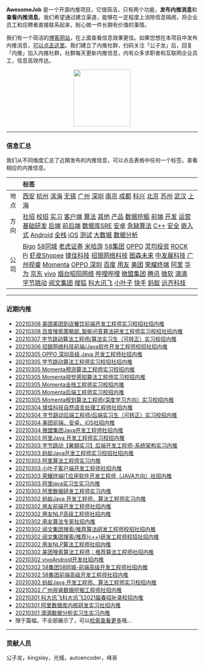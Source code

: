 
 

**AwesomeJob** 是一个开源内推项目，它很简洁，只有两个功能，**发布内推消息**和**查看内推消息**。我们希望通过建立渠道，能够在一定程度上消除信息隔阂，将企业员工和应聘者直接联系起来，耐心做一件长期有价值的事情。

我们有一个简洁的[博客网站](https://awesomejob.gitee.io/)，在上面查看信息效果更佳。如果您想在本项目中发布内推消息，[可以点击这里](https://wj.qq.com/s2/8043669/40c0)。我们建立了内推社群，扫码关注「公子龙」后，回复「内推」加入内推社群，社群每天更新内推信息，内有众多求职者和互联网企业员工，信息高效传达。

<div align=center><img src="https://img-blog.csdnimg.cn/20210306220847278.jpg?x-oss-process=type_ZmFuZ3poZW5naGVpdGk,shadow_10,text_aHR0cHM6Ly9ibG9nLmNzZG4ubmV0L0RvSmludGlhbg==,size_16,color_FFFFFF,t_70#pic_center" width="150"/></div>


--- 
### 信息汇总

我们从不同维度汇总了近期发布的内推信息，可以点击表格中任何一个标签，查看相应的内推信息。

||标签|
|:---:|:---|
|地点|[西安](https://awesomejob.gitee.io/tags/西安)  [杭州](https://awesomejob.gitee.io/tags/杭州)  [滨海](https://awesomejob.gitee.io/tags/滨海)  [无锡](https://awesomejob.gitee.io/tags/无锡)  [广州](https://awesomejob.gitee.io/tags/广州)  [深圳](https://awesomejob.gitee.io/tags/深圳)  [南京](https://awesomejob.gitee.io/tags/南京)  [成都](https://awesomejob.gitee.io/tags/成都)  [科兴](https://awesomejob.gitee.io/tags/科兴)  [北京](https://awesomejob.gitee.io/tags/北京)  [苏州](https://awesomejob.gitee.io/tags/苏州)  [武汉](https://awesomejob.gitee.io/tags/武汉)  [上海](https://awesomejob.gitee.io/tags/上海)|
|方向|[社招](https://awesomejob.gitee.io/series/社招)  [校招](https://awesomejob.gitee.io/series/校招)  [实习](https://awesomejob.gitee.io/series/实习)	[客户端](https://awesomejob.gitee.io/categories/客户端)  [算法](https://awesomejob.gitee.io/categories/算法)  [其他](https://awesomejob.gitee.io/categories/其他)  [产品](https://awesomejob.gitee.io/categories/产品)  [数据挖掘](https://awesomejob.gitee.io/categories/数据挖掘)  [前端](https://awesomejob.gitee.io/categories/前端)  [开发](https://awesomejob.gitee.io/categories/开发)  [运营](https://awesomejob.gitee.io/categories/运营)  [基础研发](https://awesomejob.gitee.io/categories/基础研发)  [后端](https://awesomejob.gitee.io/categories/后端)  [前后端](https://awesomejob.gitee.io/categories/前后端)  [数据库SRE](https://awesomejob.gitee.io/categories/数据库sre)  [安卓](https://awesomejob.gitee.io/categories/安卓)  [急缺算法](https://awesomejob.gitee.io/categories/急缺算法)  [C++](https://awesomejob.gitee.io/categories/c++)  [安全](https://awesomejob.gitee.io/categories/安全)  [嵌入式](https://awesomejob.gitee.io/categories/嵌入式)  [Android](https://awesomejob.gitee.io/categories/android)  [全栈](https://awesomejob.gitee.io/categories/全栈)  [iOS](https://awesomejob.gitee.io/categories/ios)  [测试](https://awesomejob.gitee.io/categories/测试)  [大数据](https://awesomejob.gitee.io/categories/大数据)  [数据分析](https://awesomejob.gitee.io/categories/数据分析)|
|公司|[Bigo](https://awesomejob.gitee.io/tags/bigo)  [58同城](https://awesomejob.gitee.io/tags/58同城)  [老虎证券](https://awesomejob.gitee.io/tags/老虎证券)  [米哈游](https://awesomejob.gitee.io/tags/米哈游)  [58集团](https://awesomejob.gitee.io/tags/58集团)  [OPPO](https://awesomejob.gitee.io/tags/oppo)  [灵均投资](https://awesomejob.gitee.io/tags/灵均投资)  [ROCK Pi](https://awesomejob.gitee.io/tags/rock-pi)  [虾皮Shopee](https://awesomejob.gitee.io/tags/虾皮shopee)  [镁佳科技](https://awesomejob.gitee.io/tags/镁佳科技)  [招银网络科技](https://awesomejob.gitee.io/tags/招银网络科技)  [图森未来](https://awesomejob.gitee.io/tags/图森未来)  [中发展科技](https://awesomejob.gitee.io/tags/中发展科技)  [广州视睿](https://awesomejob.gitee.io/tags/广州视睿)  [Momenta](https://awesomejob.gitee.io/tags/momenta)  [OPPO 深圳](https://awesomejob.gitee.io/tags/oppo-深圳)  [百度](https://awesomejob.gitee.io/tags/百度)  [用友](https://awesomejob.gitee.io/tags/用友)  [美团](https://awesomejob.gitee.io/tags/美团)  [荣耀终端](https://awesomejob.gitee.io/tags/荣耀终端)  [阿里](https://awesomejob.gitee.io/tags/阿里)  [华为](https://awesomejob.gitee.io/tags/华为)  [京东](https://awesomejob.gitee.io/tags/京东)  [vivo](https://awesomejob.gitee.io/tags/vivo)  [烟台昭阳网络](https://awesomejob.gitee.io/tags/烟台昭阳网络)  [哔哩哔哩](https://awesomejob.gitee.io/tags/哔哩哔哩)  [微盟集团](https://awesomejob.gitee.io/tags/微盟集团)  [腾讯](https://awesomejob.gitee.io/tags/腾讯)  [微软](https://awesomejob.gitee.io/tags/微软)  [滴滴](https://awesomejob.gitee.io/tags/滴滴)  [字节跳动](https://awesomejob.gitee.io/tags/字节跳动)  [阅文集团](https://awesomejob.gitee.io/tags/阅文集团)  [搜狐](https://awesomejob.gitee.io/tags/搜狐)  [科大讯飞](https://awesomejob.gitee.io/tags/科大讯飞)  [小叶子](https://awesomejob.gitee.io/tags/小叶子)  [快手](https://awesomejob.gitee.io/tags/快手)  [蚂蚁](https://awesomejob.gitee.io/tags/蚂蚁)  [远齐科技](https://awesomejob.gitee.io/tags/远齐科技)|
--- 

### 近期内推 
- [20210308  美团美团到店餐饮前端开发工程师实习校招社招内推](https://awesomejob.gitee.io/posts/jobs/job_98)
- [20210308  百度搜索策略部_智能问答算法研发工程师实习校招社招内推](https://awesomejob.gitee.io/posts/jobs/job_97)
- [20210307  字节跳动算法工程师/算法实习生（可转正）实习校招内推](https://awesomejob.gitee.io/posts/jobs/job_96)
- [20210306  招银网络科技前端/Java软件开发工程师校招社招内推](https://awesomejob.gitee.io/posts/jobs/job_95)
- [20210305  OPPO 深圳高级 Java 开发工程师社招内推](https://awesomejob.gitee.io/posts/jobs/job_94)
- [20210305  字节跳动算法工程师实习校招社招内推](https://awesomejob.gitee.io/posts/jobs/job_93)
- [20210305  Momenta预测算法工程师实习校招内推](https://awesomejob.gitee.io/posts/jobs/job_92)
- [20210305  Momenta视觉感知算法工程师实习校招内推](https://awesomejob.gitee.io/posts/jobs/job_91)
- [20210305  Momenta全栈工程师实习校招内推](https://awesomejob.gitee.io/posts/jobs/job_90)
- [20210305  Momenta后端工程师实习校招内推](https://awesomejob.gitee.io/posts/jobs/job_89)
- [20210305  Momenta规划算法工程师(深度学习方向）实习校招内推](https://awesomejob.gitee.io/posts/jobs/job_88)
- [20210304  镁佳科技自然语言处理工程师社招内推](https://awesomejob.gitee.io/posts/jobs/job_87)
- [20210304  字节跳动后端工程师/后端实习生（可转正）实习校招内推](https://awesomejob.gitee.io/posts/jobs/job_86)
- [20210304  美团前端、安卓、iOS社招内推](https://awesomejob.gitee.io/posts/jobs/job_85)
- [20210304  微盟集团Java开发工程师社招内推](https://awesomejob.gitee.io/posts/jobs/job_84)
- [20210303  阿里Java 开发工程师实习校招内推](https://awesomejob.gitee.io/posts/jobs/job_83)
- [20210303  字节跳动【暑期实习】后端开发工程师-系统架构实习内推](https://awesomejob.gitee.io/posts/jobs/job_82)
- [20210303  蚂蚁Java开发工程师实习校招社招内推](https://awesomejob.gitee.io/posts/jobs/job_81)
- [20210303  阿里算法工程师实习内推](https://awesomejob.gitee.io/posts/jobs/job_80)
- [20210303  小叶子客户端开发工程师社招内推](https://awesomejob.gitee.io/posts/jobs/job_79)
- [20210303  荣耀终端IT应用软件开发工程师（JAVA方向）社招内推](https://awesomejob.gitee.io/posts/jobs/job_78)
- [20210303  阿里java实习生实习内推](https://awesomejob.gitee.io/posts/jobs/job_77)
- [20210303  阿里数据研发工程师实习内推](https://awesomejob.gitee.io/posts/jobs/job_76)
- [20210302  蚂蚁Java 开发工程师、算法工程师实习内推](https://awesomejob.gitee.io/posts/jobs/job_75)
- [20210302  用友前端开发工程师社招内推](https://awesomejob.gitee.io/posts/jobs/job_74)
- [20210302  用友NLP高级工程师社招内推](https://awesomejob.gitee.io/posts/jobs/job_73)
- [20210302  用友算法专家社招内推](https://awesomejob.gitee.io/posts/jobs/job_72)
- [20210302  阅文集团搜索/推荐算法研发工程师校招社招内推](https://awesomejob.gitee.io/posts/jobs/job_71)
- [20210302  阅文集团搜索/推荐(c++)研发工程师校招社招内推](https://awesomejob.gitee.io/posts/jobs/job_70)
- [20210302  用友NLP算法工程师社招内推](https://awesomejob.gitee.io/posts/jobs/job_69)
- [20210302  美团搜索算法工程师；推荐算法工程师社招内推](https://awesomejob.gitee.io/posts/jobs/job_68)
- [20210302  vivoAndroid开发社招内推](https://awesomejob.gitee.io/posts/jobs/job_67)
- [20210302  58集团58同城-前端高级开发工程师社招内推](https://awesomejob.gitee.io/posts/jobs/job_66)
- [20210302  58集团前端高级开发工程师社招内推](https://awesomejob.gitee.io/posts/jobs/job_65)
- [20210302  蚂蚁Java 开发工程师、算法工程师实习校招内推](https://awesomejob.gitee.io/posts/jobs/job_64)
- [20210302  广州视睿数据挖掘工程师社招内推](https://awesomejob.gitee.io/posts/jobs/job_63)
- [20210301  科大讯飞科大讯飞2021届春招补录校招内推](https://awesomejob.gitee.io/posts/jobs/job_62)
- [20210301  阿里数据库内核研发实习社招内推](https://awesomejob.gitee.io/posts/jobs/job_61)
- [20210301  滴滴数据分析实习生实习内推](https://awesomejob.gitee.io/posts/jobs/job_60)
- 限于篇幅，不全部展示了，可以[检索查看更多](https://awesomejob.gitee.io/)哦...
--- 
### 贡献人员
公子龙，kingsley，光城，autoencoder，峰哥